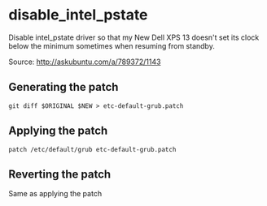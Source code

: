 disable_intel_pstate
====================

Disable intel_pstate driver so that my New Dell XPS 13 doesn't set its clock
below the minimum sometimes when resuming from standby.

Source: <http://askubuntu.com/a/789372/1143>

Generating the patch
--------------------

    git diff $ORIGINAL $NEW > etc-default-grub.patch

Applying the patch
------------------

    patch /etc/default/grub etc-default-grub.patch

Reverting the patch
-------------------

Same as applying the patch
